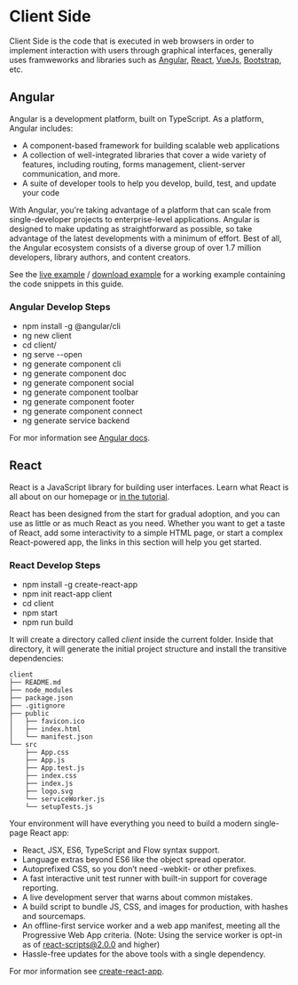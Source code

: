 # Client Side 
Client Side is the code that is executed in web browsers in order to implement interaction with users through graphical interfaces, generally uses framweworks and libraries such as [Angular](https://angular.io/docs), [React](https://en.reactjs.org/docs/getting-started.html), [VueJs](https://vuejs.org/v2/guide/), [Bootstrap](https://getbootstrap.com/docs/5.1/getting-started/introduction/), etc.

## Angular
Angular is a development platform, built on TypeScript. As a platform, Angular includes:

- A component-based framework for building scalable web applications
- A collection of well-integrated libraries that cover a wide variety of features, including routing, forms management, client-server communication, and more.
- A suite of developer tools to help you develop, build, test, and update your code

With Angular, you're taking advantage of a platform that can scale from single-developer projects to enterprise-level applications. Angular is designed to make updating as straightforward as possible, so take advantage of the latest developments with a minimum of effort. Best of all, the Angular ecosystem consists of a diverse group of over 1.7 million developers, library authors, and content creators.

See the [live example](https://angular.io/generated/live-examples/what-is-angular/stackblitz.html) / [download example](https://angular.io/generated/zips/what-is-angular/what-is-angular.zip) for a working example containing the code snippets in this guide.

### Angular Develop Steps
- npm install -g @angular/cli
- ng new client
- cd client/
- ng serve --open 
- ng generate component cli
- ng generate component doc
- ng generate component social
- ng generate component toolbar
- ng generate component footer
- ng generate component connect
- ng generate service backend

For mor information see [Angular docs](https://angular.io/start).

## React
React is a JavaScript library for building user interfaces. Learn what React is all about on our homepage or [in the tutorial](https://en.reactjs.org/tutorial/tutorial.html).

React has been designed from the start for gradual adoption, and you can use as little or as much React as you need. Whether you want to get a taste of React, add some interactivity to a simple HTML page, or start a complex React-powered app, the links in this section will help you get started. 

### React Develop Steps
- npm install -g create-react-app
- npm init react-app client
- cd client
- npm start
- npm run build

It will create a directory called *client* inside the current folder. Inside that directory, it will generate the initial project structure and install the transitive dependencies:

```
client
├── README.md
├── node_modules
├── package.json
├── .gitignore
├── public
│   ├── favicon.ico
│   ├── index.html
│   └── manifest.json
└── src
    ├── App.css
    ├── App.js
    ├── App.test.js
    ├── index.css
    ├── index.js
    ├── logo.svg
    └── serviceWorker.js
    └── setupTests.js
```

Your environment will have everything you need to build a modern single-page React app:

- React, JSX, ES6, TypeScript and Flow syntax support.
- Language extras beyond ES6 like the object spread operator.
- Autoprefixed CSS, so you don’t need -webkit- or other prefixes.
- A fast interactive unit test runner with built-in support for coverage reporting.
- A live development server that warns about common mistakes.
- A build script to bundle JS, CSS, and images for production, with hashes and sourcemaps.
- An offline-first service worker and a web app manifest, meeting all the Progressive Web App criteria. (Note: Using the service worker is opt-in as of react-scripts@2.0.0 and higher)
- Hassle-free updates for the above tools with a single dependency.

For mor information see [create-react-app](https://github.com/facebook/create-react-app).